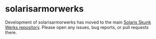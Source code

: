 # solarisarmorwerks
Development of solarisarmorwerks has moved to the main [Solaris Skunk Werks repository](https://github.com/Solaris-Skunk-Werks/solarisskunkwerks). Please open any issues, bug reports, or pull requests there.
